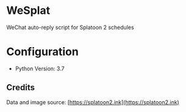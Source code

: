 # WeSplat
WeChat auto-reply script for Splatoon 2 schedules

# Configuration
- Python Version: 3.7

## Credits
Data and image source: [https://splatoon2.ink](https://splatoon2.ink)
